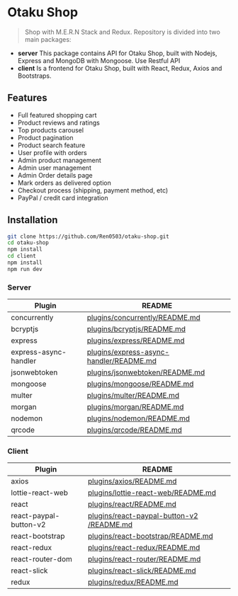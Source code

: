 # Otaku Shop 

> Shop with M.E.R.N Stack and Redux. Repository is divided into two main packages:

- **server** This package contains API for Otaku Shop, built with Nodejs, Express and MongoDB with Mongoose. Use Restful API
- **client** Is a frontend for Otaku Shop, built with React, Redux, Axios and Bootstraps.

## Features

- Full featured shopping cart
- Product reviews and ratings
- Top products carousel
- Product pagination
- Product search feature
- User profile with orders
- Admin product management
- Admin user management
- Admin Order details page
- Mark orders as delivered option
- Checkout process (shipping, payment method, etc)
- PayPal / credit card integration

## Installation

```sh
git clone https://github.com/Ren0503/otaku-shop.git
cd otaku-shop
npm install
cd client
npm install
npm run dev
```


### Server

| Plugin | README |
| ------ | ------ |
| concurrently | [plugins/concurrently/README.md](https://github.com/kimmobrunfeldt/concurrently/blob/master/README.md) |
| bcryptjs | [plugins/bcryptjs/README.md](https://github.com/dcodeIO/bcrypt.js/blob/master/README.md) |
| express | [plugins/express/README.md](https://github.com/expressjs/express/blob/master/Readme.md) |
| express-async-handler | [plugins/express-async-handler/README.md](https://github.com/abazhenov/express-async-handler/blob/master/README.md) |
| jsonwebtoken | [plugins/jsonwebtoken/README.md](https://github.com/auth0/node-jsonwebtoken/blob/master/README.md) |
| mongoose | [plugins/mongoose/README.md](https://github.com/Automattic/mongoose/blob/master/README.md) |
| multer | [plugins/multer/README.md](https://github.com/expressjs/multer/blob/master/README.md)|
| morgan | [plugins/morgan/README.md](https://github.com/expressjs/morgan/blob/master/README.md) |
| nodemon | [plugins/nodemon/README.md](https://github.com/remy/nodemon/blob/master/README.md) |
| qrcode | [plugins/qrcode/README.md](https://github.com/soldair/node-qrcode/blob/master/README.md) |

### Client

| Plugin | README |
| ------ | ------ |
| axios | [plugins/axios/README.md](https://github.com/axios/axios/blob/master/README.md) |
| lottie-react-web | [plugins/lottie-react-web/README.md](https://github.com/felippenardi/lottie-react-web/blob/master/README.md) |
| react | [plugins/react/README.md](https://github.com/facebook/react/blob/master/README.md) |
| react-paypal-button-v2 | [plugins/react-paypal-button-v2 /README.md](https://github.com/luehang/react-paypal-button-v2/blob/master/README.md) |
| react-bootstrap | [plugins/react-bootstrap/README.md](https://github.com/react-bootstrap/react-bootstrap/blob/master/README.md) |
| react-redux | [plugins/react-redux/README.md](https://github.com/reduxjs/react-redux) |
| react-router-dom | [plugins/react-router/README.md](https://github.com/ReactTraining/react-router/blob/master/README.md) |
| react-slick | [plugins/react-slick/README.md](https://github.com/akiran/react-slick) |
| redux | [plugins/redux/README.md](https://github.com/reduxjs/redux)|
